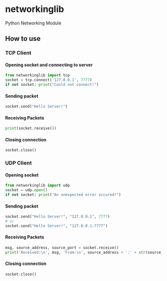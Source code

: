 # networkinglib
Python Networking Module

## How to use



### TCP Client
#### Opening socket and connecting to server
```Python
from networkinglib import tcp
socket = tcp.connect('127.0.0.1', 7777)
if not socket: print("Could not connect!")
```

#### Sending packet
```Python
socket.send("Hello Server!")
```

#### Receiving Packets
```Python
print(socket.receive())
```

#### Closing connection
```Python
socket.close()
```



### UDP Client
#### Opening socket
```Python
from networkinglib import udp
socket = udp.open()
if not socket: print("An unexpected error occured!")
```

#### Sending packet
```Python
socket.send("Hello Server!", "127.0.0.1", 7777)
# or
socket.send("Hello Server!", "127.0.0.1:7777")
```

#### Receiving Packets
```Python
msg, source_address, source_port = socket.receive()
print('Received:\n', msg, 'From:\n', source_address + ':' + str(source_port))
```

#### Closing connection
```Python
socket.close()
```
